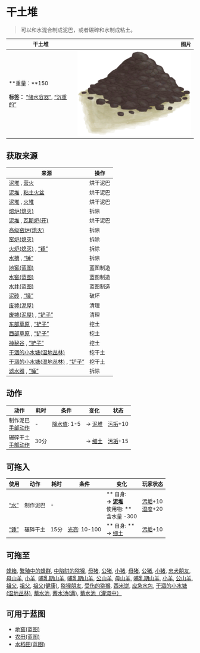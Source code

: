 # 干土堆  
> 可以和水混合制成泥巴，或者碾碎和水制成粘土。  
  
  干土堆  |   图片   
 ----  |  ----:   
 **重量：**150<br><br>**标签：**	[“储水容器”](tag_WaterContainer.md), [“沉重的”](tag_Heavy.md)  |  ![](Sprite/DirtPile.png)   
  
## 获取来源  
来源  |  操作  
----  |  ----  
[泥堆](MudPile.md) , [营火](Campfire.md)  |  烘干泥巴  
[泥堆](MudPile.md) , [粘土火盆](ClayFirePit.md)  |  烘干泥巴  
[泥堆](MudPile.md) , [火堆](Fire.md)  |  烘干泥巴  
[熔炉(熄灭)](ForgeExtinguished.md)  |  拆除  
[泥堆](MudPile.md) , [瓦斯炉(开)](GasCookerOn.md)  |  烘干泥巴  
[高级窑炉(熄灭)](KilnAdvancedExtinguished.md)  |  拆除  
[窑炉(熄灭)](KilnExtinguished.md)  |  拆除  
[火炉(熄灭)](StoveExtinguished.md) , [“锤”](tag_Hammer.md)  |  拆除  
[水槽](WateringTrough.md) , [“锤”](tag_Hammer.md)  |  拆除  
[地窖(蓝图)](Bp_Cellar.md)  |  蓝图制造  
[水窖(蓝图)](Bp_Cistern.md)  |  蓝图制造  
[水井(蓝图)](Bp_Well.md)  |  蓝图制造  
[泥砖](MudBrick.md) , [“锤”](tag_Hammer.md)  |  破坏  
[废墟(泥屋)](Debris.md)  |  清理  
[废墟(泥屋)](Debris.md) , [“铲子”](tag_Shovel.md)  |  清理  
[东部草原](GrasslandsE.md) , [“铲子”](tag_Shovel.md)  |  挖土  
[西部草原](GrasslandsW.md) , [“铲子”](tag_Shovel.md)  |  挖土  
[神秘谷](SecretValley.md) , [“铲子”](tag_Shovel.md)  |  挖土  
[干涸的小水塘(湿地丛林)](Puddle.md)  |  挖干土  
[干涸的小水塘(湿地丛林)](Puddle.md) , [“铲子”](tag_Shovel.md)  |  挖干土  
[滤水器](WaterFilter.md) , [“锤”](tag_Hammer.md)  |  拆除  
## 动作  
动作  |  耗时  |  条件  |  变化  |  状态  
----  |  ----  |  ----  |  ----  |  ----  
制作泥巴<br>[手部动作](HandAction.md)  |  -  |  [降水值](RainValue.md): 1-5  |  → [泥堆](MudPile.md)  |  [污垢](Filth.md)+10  
碾碎干土<br>[手部动作](HandAction.md)  |  30分  |    |  → [细土](FineDirt.md)  |  [污垢](Filth.md)+15  
## 可拖入  
使用  |  动作  |  耗时  |  条件  |  变化  |  玩家状态  
----  |  ----  |  ----  |  ----  |  ----  |  ----  
[“水”](tag_WaterAny.md)  |  制作泥巴  |  -  |    |  ** 自身: **<br>→ [泥堆](MudPile.md)<br>** 使用物: **<br>含水量  -300  |  [污垢](Filth.md)+10<br>[湿度](Wetness.md)+20  
[“锤”](tag_Hammer.md)  |  碾碎干土  |  15分  |  [光亮](Light.md): 10-100  |  ** 自身: **<br>→ [细土](FineDirt.md)  |  [污垢](Filth.md)+10  
## 可拖至  
[蜂箱](BeeSkep.md), [繁殖中的蜂群](BeeSkepSwarming.md), [中陷阱的猕猴](CageTrapMacaque.md), [母猪](BoarEnclosureFemale.md), [公猪](BoarEnclosureMale.md), [小猪](BoarEnclosurePiglet.md), [母猪](BoarTiedFemale.md), [公猪](BoarTiedMale.md), [小猪](BoarTiedPiglet.md), [忠犬朋友](DogFriend.md), [母山羊](GoatEnclosureFemale.md), [小羊](GoatEnclosureKid.md), [哺乳期山羊](GoatEnclosureLactating.md), [哺乳期山羊](GoatEnclosureLactating.md), [公山羊](GoatEnclosureMale.md), [母山羊](GoatTiedFemale.md), [哺乳期山羊](GoatTiedFemaleLactating.md), [小羊](GoatTiedKid.md), [公山羊](GoatTiedMale.md), [祖父](Grandfather.md), [祖父](Grandfather.md), [祖父(健康)](GrandfatherHealthy.md), [猕猴朋友](MacaqueFriend.md), [受伤的猕猴](MacaqueWounded.md), [西米饼](SagoFlatbread.md), [应急水包](WaterRation.md), [干涸的小水塘(湿地丛林)](Puddle.md), [蓄水池](WaterReservoir.md), [蓄水池(满)](WaterReservoirFull.md), [蓄水池（灌溉中）](WaterReservoirIrrigating.md)  
## 可用于蓝图  
- [地窖(蓝图)](Bp_Cellar.md)  
- [农田(蓝图)](Bp_CropPlot.md)  
- [水稻田(蓝图)](Bp_RicePaddy.md)  
  
  
